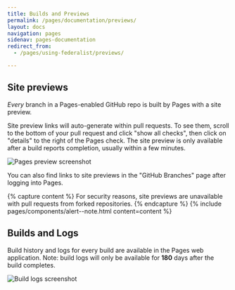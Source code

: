 ```yaml
---
title: Builds and Previews
permalink: /pages/documentation/previews/
layout: docs
navigation: pages
sidenav: pages-documentation
redirect_from: 
  - /pages/using-federalist/previews/

---
```


## Site previews 

_Every_ branch in a Pages-enabled GitHub repo is built by Pages with
a site preview.

Site preview links will auto-generate within pull requests. To see them, scroll to
the bottom of your pull request and click "show all checks", then click on
"details" to the right of the Pages check. The site preview is only
available after a build reports completion, usually within a few minutes.

![Pages preview screenshot]({{site.baseurl}}/assets/pages/images/federalist-preview.png)

You can also find links to site previews in the "GitHub Branches" page after
logging into Pages.

{% capture content %}
For security reasons, site previews are unavailable with pull requests from
forked repositories.
{% endcapture %}
{% include pages/components/alert--note.html content=content %}

## Builds and Logs
Build history and logs for every build are available in the Pages web application. Note: build logs will only be available for **180** days after the build completes.

![Build logs screenshot]({{site.baseurl}}/assets/pages/images/buildlogs.png)